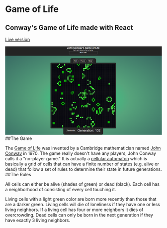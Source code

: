 # Game of Life
## Conway's Game of Life made with React

[Live version](https://arcia125.github.io/game-of-life/dist/ "React Game of Life")

![John Conway's Game  of Life](https://github.com/Arcia125/kevinmhallett/blob/master/src/images/project-life.png "React John Conway's Game of life")
##The Game

The [Game of Life](https://en.wikipedia.org/wiki/Conway%27s_Game_of_Life "Wikipedia: John Conway's Game of Life") was invented by a Cambridge mathematician named [John Conway](https://en.wikipedia.org/wiki/John_Horton_Conway "Wikipedia: John Conway") in 1970. The game really doesn't have any players, John Conway calls it a "no-player game." It is actually a [cellular automaton](https://en.wikipedia.org/wiki/Cellular_automaton "Wikipedia: Cellular Automaton") which is basically a grid of cells that can have a finite number of states (e.g. alive or dead) that follow a set of rules to determine their state in future generations.
##The Rules

All cells can either be alive (shades of green) or dead (black). Each cell has a neighborhood of consisting of every cell touching it.

Living cells with a light green color are born more recently than those that are a darker green. Living cells will die of loneliness if they have one or less living neighbors. If a living cell has four or more neighbors it dies of overcrowding. Dead cells can only be born in the next generation if they have exactly 3 living neighbors.